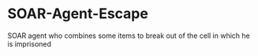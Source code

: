 # SOAR-Agent-Escape
SOAR agent who combines some items to break out of the cell in which he is imprisoned
